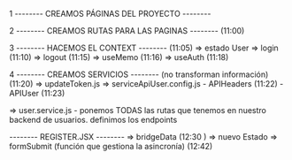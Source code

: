 1 -------- CREAMOS PÁGINAS DEL PROYECTO --------

2 -------- CREAMOS RUTAS PARA LAS PAGINAS -------- (11:00)

3 -------- HACEMOS EL CONTEXT -------- (11:05)
  => estado User
  => login (11:10)
  => logout (11:15)
  => useMemo (11:16)
  => useAuth (11:18)

4 -------- CREAMOS SERVICIOS -------- (no transforman información) (11:20)
  => updateToken.js
  => serviceApiUser.config.js
    - APIHeaders (11:22)
    - APIUser (11:23)

  => user.service.js
    - ponemos TODAS las rutas que tenemos en nuestro backend de usuarios. definimos los endpoints

-------- REGISTER.JSX --------
 => bridgeData (12:30 )
 => nuevo Estado
 => formSubmit (función que gestiona la asincronía) (12:42)